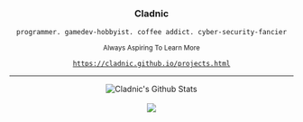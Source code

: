 <h3 align="center">Cladnic</h3>
<div align="center"><code>programmer. gamedev-hobbyist. coffee addict. cyber-security-fancier</code></div>
<p align="center"><sub>Always Aspiring To Learn More</sub></p>
<div align="center"><a href="url"><code>https://cladnic.github.io/projects.html</code></a></div>

---

<!-- These ones show total commits instead use later in life like 2021 and forward &show_icons=true&include_all_commits=true& -->
<p align="center">
<img align="center" alt="Cladnic's Github Stats" src="https://github-readme-stats.cladnic.vercel.app/api?username=cladnic&show_icons=true&count_private=true&theme=dark&hide_rank=true&include_all_commits=true&card_width=495" />
</br>
</br>
<img align="center" src="https://github-readme-stats.cladnic.vercel.app/api/top-langs/?username=cladnic&theme=dark&count_private=true&card_width=495" />
</p>
